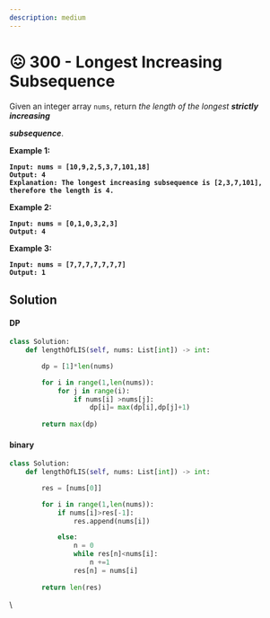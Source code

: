 ```yaml
---
description: medium
---
```


# 😖 300 - Longest Increasing Subsequence

Given an integer array `nums`, return _the length of the longest **strictly increasing**_&#x20;

_**subsequence**_.

&#x20;

**Example 1:**

<pre><code><strong>Input: nums = [10,9,2,5,3,7,101,18]
</strong><strong>Output: 4
</strong><strong>Explanation: The longest increasing subsequence is [2,3,7,101], therefore the length is 4.
</strong></code></pre>

**Example 2:**

<pre><code><strong>Input: nums = [0,1,0,3,2,3]
</strong><strong>Output: 4
</strong></code></pre>

**Example 3:**

<pre><code><strong>Input: nums = [7,7,7,7,7,7,7]
</strong><strong>Output: 1
</strong></code></pre>

## Solution

#### DP

```python
class Solution:
    def lengthOfLIS(self, nums: List[int]) -> int:

        dp = [1]*len(nums)

        for i in range(1,len(nums)):
            for j in range(i):
                if nums[i] >nums[j]:
                    dp[i]= max(dp[i],dp[j]+1)
                
        return max(dp)

```

#### binary&#x20;

```python
class Solution:
    def lengthOfLIS(self, nums: List[int]) -> int:

        res = [nums[0]]

        for i in range(1,len(nums)):
            if nums[i]>res[-1]:
                res.append(nums[i])

            else:
                n = 0
                while res[n]<nums[i]:
                    n +=1
                res[n] = nums[i]
            
        return len(res)
```

\
